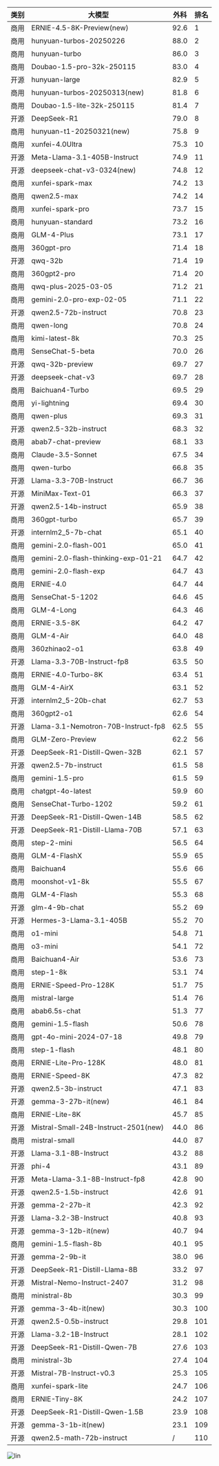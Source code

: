 
| 类别 | 大模型                         | 外科 | 排名 |
|-----|------------------------------|---------|----|
|商用|ERNIE-4.5-8K-Preview(new)|92.6|1|
|商用|hunyuan-turbos-20250226|88.0|2|
|商用|hunyuan-turbo|86.0|3|
|商用|Doubao-1.5-pro-32k-250115|83.0|4|
|开源|hunyuan-large|82.9|5|
|商用|hunyuan-turbos-20250313(new)|81.8|6|
|商用|Doubao-1.5-lite-32k-250115|81.4|7|
|开源|DeepSeek-R1|79.0|8|
|商用|hunyuan-t1-20250321(new)|75.8|9|
|商用|xunfei-4.0Ultra|75.3|10|
|开源|Meta-Llama-3.1-405B-Instruct|74.9|11|
|开源|deepseek-chat-v3-0324(new)|74.8|12|
|商用|xunfei-spark-max|74.2|13|
|商用|qwen2.5-max|74.2|14|
|商用|xunfei-spark-pro|73.7|15|
|商用|hunyuan-standard|73.2|16|
|商用|GLM-4-Plus|73.1|17|
|商用|360gpt-pro|71.4|18|
|开源|qwq-32b|71.4|19|
|商用|360gpt2-pro|71.4|20|
|商用|qwq-plus-2025-03-05|71.2|21|
|商用|gemini-2.0-pro-exp-02-05|71.1|22|
|开源|qwen2.5-72b-instruct|70.8|23|
|商用|qwen-long|70.8|24|
|商用|kimi-latest-8k|70.3|25|
|商用|SenseChat-5-beta|70.0|26|
|开源|qwq-32b-preview|69.7|27|
|开源|deepseek-chat-v3|69.7|28|
|商用|Baichuan4-Turbo|69.5|29|
|商用|yi-lightning|69.4|30|
|商用|qwen-plus|69.3|31|
|开源|qwen2.5-32b-instruct|68.3|32|
|商用|abab7-chat-preview|68.1|33|
|商用|Claude-3.5-Sonnet|67.5|34|
|商用|qwen-turbo|66.8|35|
|开源|Llama-3.3-70B-Instruct|66.7|36|
|开源|MiniMax-Text-01|66.3|37|
|开源|qwen2.5-14b-instruct|65.9|38|
|商用|360gpt-turbo|65.7|39|
|开源|internlm2_5-7b-chat|65.1|40|
|商用|gemini-2.0-flash-001|65.0|41|
|商用|gemini-2.0-flash-thinking-exp-01-21|64.7|42|
|商用|gemini-2.0-flash-exp|64.7|43|
|商用|ERNIE-4.0|64.7|44|
|商用|SenseChat-5-1202|64.6|45|
|商用|GLM-4-Long|64.3|46|
|商用|ERNIE-3.5-8K|64.2|47|
|商用|GLM-4-Air|64.0|48|
|商用|360zhinao2-o1|63.8|49|
|开源|Llama-3.3-70B-Instruct-fp8|63.5|50|
|商用|ERNIE-4.0-Turbo-8K|63.4|51|
|商用|GLM-4-AirX|63.1|52|
|开源|internlm2_5-20b-chat|62.7|53|
|商用|360gpt2-o1|62.6|54|
|开源|Llama-3.1-Nemotron-70B-Instruct-fp8|62.5|55|
|商用|GLM-Zero-Preview|62.2|56|
|开源|DeepSeek-R1-Distill-Qwen-32B|62.1|57|
|开源|qwen2.5-7b-instruct|61.5|58|
|商用|gemini-1.5-pro|61.5|59|
|商用|chatgpt-4o-latest|59.9|60|
|商用|SenseChat-Turbo-1202|59.2|61|
|开源|DeepSeek-R1-Distill-Qwen-14B|58.5|62|
|开源|DeepSeek-R1-Distill-Llama-70B|57.1|63|
|商用|step-2-mini|56.5|64|
|商用|GLM-4-FlashX|55.9|65|
|商用|Baichuan4|55.6|66|
|商用|moonshot-v1-8k|55.5|67|
|商用|GLM-4-Flash|55.3|68|
|开源|glm-4-9b-chat|55.2|69|
|开源|Hermes-3-Llama-3.1-405B|55.2|70|
|商用|o1-mini|54.8|71|
|商用|o3-mini|54.1|72|
|商用|Baichuan4-Air|53.6|73|
|商用|step-1-8k|53.1|74|
|商用|ERNIE-Speed-Pro-128K|51.7|75|
|商用|mistral-large|51.4|76|
|商用|abab6.5s-chat|51.3|77|
|商用|gemini-1.5-flash|50.6|78|
|商用|gpt-4o-mini-2024-07-18|49.8|79|
|商用|step-1-flash|48.1|80|
|商用|ERNIE-Lite-Pro-128K|48.0|81|
|商用|ERNIE-Speed-8K|47.3|82|
|开源|qwen2.5-3b-instruct|47.1|83|
|开源|gemma-3-27b-it(new)|46.1|84|
|商用|ERNIE-Lite-8K|45.7|85|
|开源|Mistral-Small-24B-Instruct-2501(new)|44.0|86|
|商用|mistral-small|44.0|87|
|开源|Llama-3.1-8B-Instruct|43.2|88|
|开源|phi-4|43.1|89|
|开源|Meta-Llama-3.1-8B-Instruct-fp8|42.8|90|
|开源|qwen2.5-1.5b-instruct|42.6|91|
|开源|gemma-2-27b-it|42.3|92|
|开源|Llama-3.2-3B-Instruct|40.8|93|
|开源|gemma-3-12b-it(new)|40.7|94|
|商用|gemini-1.5-flash-8b|40.1|95|
|开源|gemma-2-9b-it|38.0|96|
|开源|DeepSeek-R1-Distill-Llama-8B|33.2|97|
|开源|Mistral-Nemo-Instruct-2407|31.2|98|
|商用|ministral-8b|30.3|99|
|开源|gemma-3-4b-it(new)|30.3|100|
|开源|qwen2.5-0.5b-instruct|29.8|101|
|开源|Llama-3.2-1B-Instruct|28.1|102|
|开源|DeepSeek-R1-Distill-Qwen-7B|27.6|103|
|商用|ministral-3b|27.4|104|
|开源|Mistral-7B-Instruct-v0.3|25.3|105|
|商用|xunfei-spark-lite|24.7|106|
|商用|ERNIE-Tiny-8K|24.2|107|
|开源|DeepSeek-R1-Distill-Qwen-1.5B|23.9|108|
|开源|gemma-3-1b-it(new)|23.1|109|
|开源|qwen2.5-math-72b-instruct|/|110|


![lin](../pic/外科.png)
